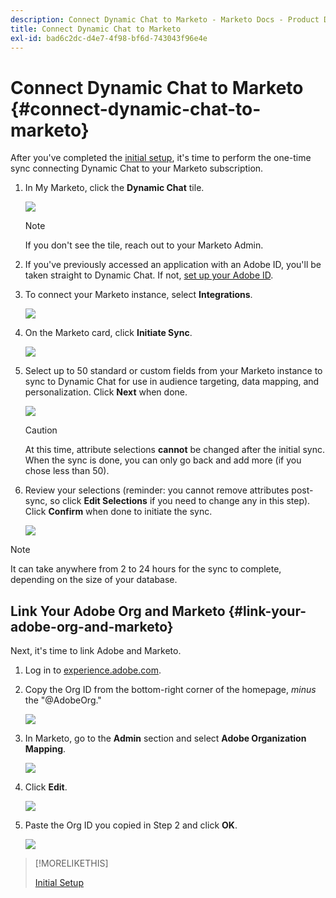 ```yaml
---
description: Connect Dynamic Chat to Marketo - Marketo Docs - Product Documentation
title: Connect Dynamic Chat to Marketo
exl-id: bad6c2dc-d4e7-4f98-bf6d-743043f96e4e
---
```

# Connect Dynamic Chat to Marketo {#connect-dynamic-chat-to-marketo}

After you've completed the [initial setup](/help/marketo/product-docs/demand-generation/dynamic-chat/initial-setup.md), it's time to perform the one-time sync connecting Dynamic Chat to your Marketo subscription.

1. In My Marketo, click the **Dynamic Chat** tile.

   ![](assets/connect-dynamic-chat-to-marketo-1.png)

   >[!NOTE]
   >
   >If you don't see the tile, reach out to your Marketo Admin.

1. If you've previously accessed an application with an Adobe ID, you'll be taken straight to Dynamic Chat. If not, [set up your Adobe ID](https://helpx.adobe.com/manage-account/using/create-update-adobe-id.html).

1. To connect your Marketo instance, select **Integrations**.

   ![](assets/connect-dynamic-chat-to-marketo-2.png)

1. On the Marketo card, click **Initiate Sync**.

   ![](assets/connect-dynamic-chat-to-marketo-3.png)

1. Select up to 50 standard or custom fields from your Marketo instance to sync to Dynamic Chat for use in audience targeting, data mapping, and personalization. Click **Next** when done.

   ![](assets/connect-dynamic-chat-to-marketo-4.png)

   >[!CAUTION]
   >
   >At this time, attribute selections **cannot** be changed after the initial sync. When the sync is done, you can only go back and add more (if you chose less than 50).

1. Review your selections (reminder: you cannot remove attributes post-sync, so click **Edit Selections** if you need to change any in this step). Click **Confirm** when done to initiate the sync.

   ![](assets/connect-dynamic-chat-to-marketo-5.png)

>[!NOTE]
>
>It can take anywhere from 2 to 24 hours for the sync to complete, depending on the size of your database.

## Link Your Adobe Org and Marketo {#link-your-adobe-org-and-marketo}

Next, it's time to link Adobe and Marketo.

1. Log in to [experience.adobe.com](https://experience.adobe.com).

1. Copy the Org ID from the bottom-right corner of the homepage, _minus_ the "@AdobeOrg."

   ![](assets/connect-dynamic-chat-to-marketo-6.png)

1. In Marketo, go to the **Admin** section and select **Adobe Organization Mapping**.

   ![](assets/connect-dynamic-chat-to-marketo-7.png)

1. Click **Edit**.

   ![](assets/connect-dynamic-chat-to-marketo-8.png)

1. Paste the Org ID you copied in Step 2 and click **OK**.

   ![](assets/connect-dynamic-chat-to-marketo-9.png)

>[!MORELIKETHIS]
>
>[Initial Setup](/help/marketo/product-docs/demand-generation/dynamic-chat/initial-setup.md)
